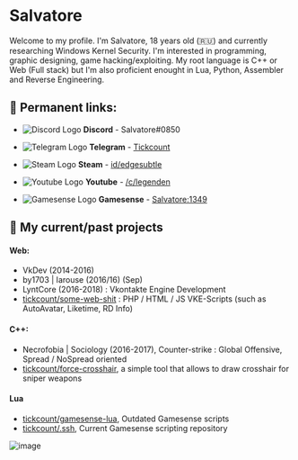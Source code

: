 # Salvatore
Welcome to my profile. I'm Salvatore, 18 years old (🇷🇺) and currently researching Windows Kernel Security. I'm interested in programming, graphic designing, game hacking/exploiting. My root language is C++ or Web (Full stack) but I'm also proficient enought in Lua, Python, Assembler and Reverse Engineering.

## 💬 Permanent links:
- ![Discord Logo](https://i.imgur.com/002xgns.png) __Discord__ - Salvatore#0850
- ![Telegram Logo](https://i.imgur.com/GvBrDW5.png) __Telegram__ - [Tickcount](https://t.me/tickcount)
- ![Steam Logo](https://i.imgur.com/RAjZrQb.png) __Steam__ - [id/edgesubtle](https://steamcommunity.com/profiles/76561198865965988)
- ![Youtube Logo](https://www.youtube.com/favicon.ico) __Youtube__ - [/c/legenden](https://www.youtube.com/c/legenden)

- ![Gamesense Logo](https://gamesense.pub/favicon.ico) __Gamesense__ - [Salvatore:1349](https://gamesense.pub/forums/profile.php?id=1349)

## 🌃 My current/past projects

#### Web: 
- VkDev (2014-2016)
- by1703 | Iarouse (2016/16) (Sep)
- LyntCore (2016-2018) : Vkontakte Engine Development
- [tickcount/some-web-shit](https://github.com/tickcount/some-web-shit) : PHP / HTML / JS VKE-Scripts (such as AutoAvatar, Liketime, RD Info)

#### C++:
- Necrofobia | Sociology (2016-2017), Counter-strike : Global Offensive, Spread / NoSpread oriented
- [tickcount/force-crosshair](https://github.com/tickcount/force-crosshair), a simple tool that allows to draw crosshair for sniper weapons

#### Lua
- [tickcount/gamesense-lua](https://github.com/tickcount/gamesense-lua), Outdated Gamesense scripts
- [tickcount/.ssh](https://github.com/tickcount/.ssh), Current Gamesense scripting repository

![image](https://github.com/saadeghi/saadeghi/blob/master/dino.gif)
